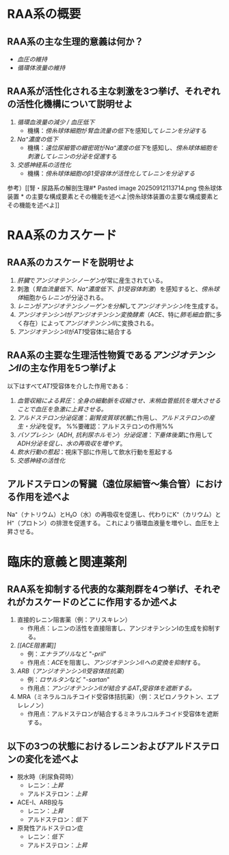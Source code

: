 
# RAA系の概要
## RAA系の主な生理的意義は何か？
- *血圧の維持*
- *循環体液量の維持*
## RAA系が活性化される主な刺激を3つ挙げ、それぞれの活性化機構について説明せよ
1. *循環血液量の減少 / 血圧低下*
	- 機構：*傍糸球体細胞*が*腎血流量の低下*を感知して*レニンを分泌*する
2. *Na⁺濃度の低下*
	- 機構：*遠位尿細管の緻密斑*が*Na⁺濃度の低下*を感知し、*傍糸球体細胞を刺激してレニンの分泌を促進*する
3. *交感神経系の活性化*
	- 機構：*傍糸球体細胞のβ1受容体が活性化してレニンを分泌する*

参考）[[腎・尿路系の解剖生理#* Pasted image 20250912113714.png 傍糸球体装置 * の主要な構成要素とその機能を述べよ|傍糸球体装置の主要な構成要素とその機能を述べよ]]

# RAA系のカスケード
## RAA系のカスケードを説明せよ
1. *肝臓*で*アンジオテンシノーゲン*が常に産生されている。
2. 刺激（*腎血流量低下*、*Na⁺濃度低下*、*β1受容体刺激*）を感知すると、*傍糸球体*細胞から*レニン*が分泌される。
3. *レニン*が*アンジオテンシノーゲンを分解*して*アンジオテンシンI*を生成する。
4. *アンジオテンシンI*が*アンジオテンシン変換酵素*（*ACE*、特に*肺毛細血管*に多く存在）によって*アンジオテンシンII*に変換される。
5. *アンジオテンシンII*が*AT1*受容体に結合する
## RAA系の主要な生理活性物質である*アンジオテンシンII*の主な作用を5つ挙げよ
以下はすべて*AT1*受容体を介した作用である：
1. *血管収縮による昇圧*：*全身の細動脈を収縮させ、末梢血管抵抗を増大させることで血圧を急激に上昇させる。*
2. *アルドステロン分泌促進*：*副腎皮質球状層*に作用し、*アルドステロンの産生・分泌*を促す。
	%%要確認：アルドステロンの作用%%
3. *バソプレシン*（*ADH*, *抗利尿ホルモン*）*分泌促進*：*下垂体後葉*に作用して*ADH分泌を促し、水の再吸収を増やす*。
4. *飲水行動の惹起*：視床下部に作用して飲水行動を惹起する
5. *交感神経の活性化*

## アルドステロンの腎臓（遠位尿細管〜集合管）における作用を述べよ
Na⁺（ナトリウム）とH₂O（水）の再吸収を促進し、代わりにK⁺（カリウム）とH⁺（プロトン）の排泄を促進する。 これにより循環血液量を増やし、血圧を上昇させる。

# 臨床的意義と関連薬剤
## RAA系を抑制する代表的な薬剤群を4つ挙げ、それぞれがカスケードのどこに作用するか述べよ
1. 直接的レニン阻害薬（例：アリスキレン）
	- 作用点：レニンの活性を直接阻害し、アンジオテンシンIの生成を抑制する。
2. *[[ACE阻害薬]]*
	- 例：*エナラプリル*など "*-pril*"
	- 作用点：*ACE*を阻害し、*アンジオテンシンIIへの変換を抑制*する。
3. *ARB*（*アンジオテンシンII受容体拮抗薬*）
	- 例：*ロサルタン*など "*-sartan*"
	- 作用点：*アンジオテンシンIIが結合するAT₁受容体を遮断する。*
5. MRA（ミネラルコルチコイド受容体拮抗薬）（例：スピロノラクトン、エプレレノン）
	- 作用点：アルドステロンが結合するミネラルコルチコイド受容体を遮断する。

## 以下の3つの状態におけるレニンおよびアルドステロンの変化を述べよ
- 脱水時（利尿負荷時）
	- レニン：*上昇*
	- アルドステロン：*上昇*
- ACE-I、ARB投与
	- レニン：*上昇*
	- アルドステロン：*低下*
- 原発性アルドステロン症
	- レニン：*低下*
	- アルドステロン：*上昇*